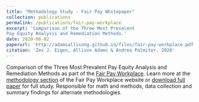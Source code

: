 ```yaml
---
title: "Methodology Study - Fair Pay Whitepaper"
collection: publications
permalink: /publications/fair-pay-workplace
excerpt: 'Comparison of the Three Most Prevalent
Pay Equity Analysis and Remediation Methods.'
date: 2020-06-02
paperurl: 'http://adamsallisong.github.io/files/fair-pay-workplace.pdf'
citation: 'Zev J. Eigen, Allison Adams & Andrea Palmiter. 2020'
---
```

Comparison of the Three Most Prevalent
Pay Equity Analysis and Remediation Methods as part of the [Fair Pay Workplace](https://fairpayworkplace.org/). Learn more at the [methodology section](https://fairpayworkplace.org/methodology/}) of the Fair Pay Workplace website or
<a href="http://adamsallisong.github.io/files/fair-pay-workplace.pdf" target="_blank">download full paper</a> for full study. Responsible for math and methods, data collection and summary findings for alternate methodologies.
